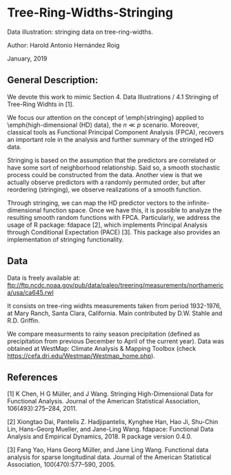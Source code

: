 # Tree-Ring-Widths-Stringing
Data illustration: stringing data on tree-ring-widths.

Author: Harold Antonio Hernández Roig

January, 2019

## General Description:

We devote this work to mimic Section 4. Data Illustrations / 4.1 Stringing of Tree-Ring Widhts in [1].

We focus our attention on the concept of \emph{stringing} applied to \emph{high-dimensional (HD) data}, the $n \ll p$ scenario. Moreover, classical tools as Functional Principal Component Analysis (FPCA), recovers an important role in the analysis and further summary of the stringed HD data.

Stringing is based on the assumption that the predictors are correlated or have some sort of neighborhood relationship. Said so, a smooth stochastic process could be constructed from the data. Another view is that we actually observe predictors with a randomly permuted order, but after reordering (stringing), we observe realizations of a smooth function.

Through stringing, we can map the HD predictor vectors to the infinite-dimensional function space. Once we have this, it is possible to analyze the resulting smooth random functions with FPCA. Particularly, we address the usage of R package: fdapace [2], which implements Principal Analysis through Conditional Expectation (PACE) [3]. This package also provides an implementation of stringing functionality.

## Data

Data is freely available at: ftp://ftp.ncdc.noaa.gov/pub/data/paleo/treering/measurements/northamerica/usa/ca645.rwl

It consists on tree-ring widhts measurements taken from period 1932-1976, at Mary Ranch, Santa Clara, California. Main contributed by D.W. Stahle and R.D. Griffin.

We compare measurments to rainy season precipitation (defined as precipitation from previous December to April of the current year). Data was obtained at WestMap: Climate Analysis & Mapping Toolbox (check https://cefa.dri.edu/Westmap/Westmap_home.php).

## References

[1] K Chen, H G Müller, and J Wang. Stringing High-Dimensional Data for Functional Analysis. Journal of the American Statistical Association, 106(493):275–284, 2011.

[2] Xiongtao Dai, Pantelis Z. Hadjipantelis, Kynghee Han, Hao Ji, Shu-Chin Lin, Hans-Georg
Mueller, and Jane-Ling Wang. fdapace: Functional Data Analysis and Empirical Dynamics, 2018. R package version 0.4.0.

[3] Fang Yao, Hans Georg Müller, and Jane Ling Wang. Functional data analysis for sparse
longitudinal data. Journal of the American Statistical Association, 100(470):577–590, 2005.
